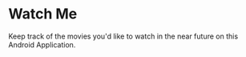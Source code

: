 # Watch Me
Keep track of the movies you'd like to watch in the near future on this Android Application.
